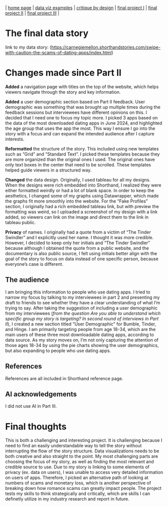 | [home page](https://cmustudent.github.io/tswd-portfolio-templates/) | [data viz examples](dataviz-examples) | [critique by design](critique-by-design) | [final project I](final-project-part-one) | [final project II](final-project-part-two) | [final project III](final-project-part-three) |

# The final data story
link to my data story: (https://carnegiemellon.shorthandstories.com/swipe-with-caution-the-scams-of-dating-apps/index.html)


# Changes made since Part II
**Added** a navigation page with titles on the top of the website, which helps viewers navigate through the story and key information. 

**Added** a user demographic section based on Part II feedback. User demographic was something that was brought up multiple times during the feedback sessions but interviewees have different opinions on this. I decided that I need one to focus my topic more. I picked 3 apps based on the data of the most downloaded dating apps in June 2024, and highlighted the age group that uses the app the most. This way I ensure I go into the story with a focus and can expand the intended audience after I capture interests. 

**Reformatted** the structure of the story. This included using new templates such as “Grid” and “Standard Text”. I picked these templates because they are more organized than the original ones I used. The original ones have only text boxes in the center that need to be scrolled. These templates helped guide viewers in a structured way. 

**Changed** the data design. Originally, I used tableau for all my designs. When the designs were rich embedded into Shorthand, I realized they were either formatted weirdly or had a lot of blank space. In order to keep the aesthetics, I changed some of my graphs using Datawrapper, which made the graphs fit more smoothly into the website. For the “Fake Profiles” section, I originally had a rich embedded tableau link, but with preview the formatting was weird, so I uploaded a screenshot of my design with a link added, so viewers can link on the image and direct them to the link in tableau public. 

**Privacy** of names. I originally had a quote from a victim of “The Tinder Swindler” and I explicitly used her name. I thought it was more credible. However, I decided to keep only her initials and “The Tinder Swindler” because although I obtained the quote from a public website, and the documentary is also public source, I felt using initials better align with the goal of the story to focus on data instead of one specific person, because everyone’s case is different. 


## The audience
I am bringing this information to people who use dating apps. I tried to narrow my focus by talking to my interviewees in part 2 and presenting my draft to friends to see whether they have a clear understanding of what I’m trying to say. After taking the suggestion of including a user demographic from my interviewees (_from the question Are you able to understand which specific group my story is targeting? In second round of interviews in Part II_), I created a new section titled “User Demographic” for Bumble, Tinder, and Hinge. I am primarily targeting people from age 18-34, which are the main users of these three most downloadable dating apps, according to data source. As my story moves on, I’m not only capturing the attention of those ages 18-34 by using the pie charts showing the user demographics, but also expanding to people who use dating apps.



## References
References are all included in Shorthand reference page.

## AI acknowledgements
I did not use AI in Part III.


# Final thoughts

This is both a challenging and interesting project. It is challenging because I need to find an easily understandable way to tell the story without interrupting the flow of the story structure. Data visualizations needs to be both creative and also straight to the point. My most challenging parts are choosing the focus of my story, as well as finding the most relevant and credible source to use. Due to my story is linking to some elements of privacy (ex. data on users), I was unable to access very detailed information on users of apps. Therefore, I picked an alternative path of looking at numbers of scams and monetary loss, which is another perspective of breaking down how romance scams can greatly impact people. The project tests my skills to think strategically and critically, which are skills I can definetly utilize in my industry research and report in future. 


